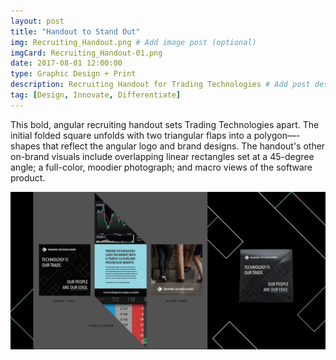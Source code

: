 ```yaml
---
layout: post
title: "Handout to Stand Out"
img: Recruiting_Handout.png # Add image post (optional)
imgCard: Recruiting_Handout-01.png
date: 2017-08-01 12:00:00 
type: Graphic Design + Print
description: Recruiting Handout for Trading Technologies # Add post description (optional)
tag: [Design, Innovate, Differentiate]
---
```


This bold, angular recruiting handout sets Trading Technologies apart.  The initial folded square unfolds with two triangular flaps into a polygon—-shapes that reflect the angular logo and brand designs.  The handout's other on-brand visuals include overlapping linear rectangles set at a 45-degree angle; a full-color, moodier photograph; and macro views of the software product.

<div class="post_image_addl">
    <img src="/assets/img/Recruiting_Handout.gif" alt="Showing the Handout Layout and Unfolding Process">
</div>